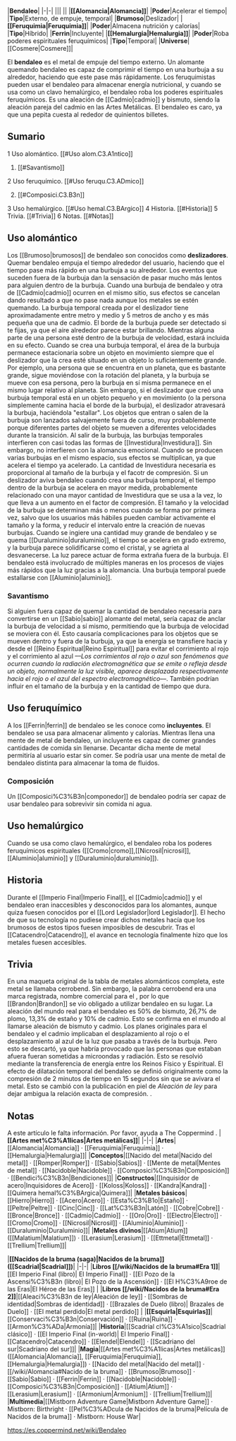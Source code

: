 

|**Bendaleo**|
|-|-|
|||
||
|**[[Alomancia\|Alomancia]]**|
|**Poder**|Acelerar el tiempo|
|**Tipo**|Externo, de empuje, temporal|
|**Brumoso**|Deslizador|
|**[[Feruquimia\|Feruquimia]]**|
|**Poder**|Almacena nutrición y calorías|
|**Tipo**|Híbrido|
|**Ferrin**|Incluyente|
|**[[Hemalurgia\|Hemalurgia]]**|
|**Poder**|Roba poderes espirituales feruquímicos|
|**Tipo**|Temporal|
|**Universe**|[[Cosmere\|Cosmere]]|

El **bendaleo** es el metal de empuje del tiempo externo. Un alomante quemando bendaleo es capaz de comprimir el tiempo en una burbuja a su alrededor, haciendo que este pase más rápidamente. Los feruquimistas pueden usar el bendaleo para almacenar energía nutricional, y cuando se usa como un clavo hemalúrgico, el bendaleo roba los poderes espirituales feruquímicos. Es una aleación de [[Cadmio\|cadmio]] y bismuto, siendo la aleación pareja del cadmio en las Artes Metálicas.
El bendaleo es caro, ya que una pepita cuesta al rededor de quinientos billetes.

## Sumario

1 Uso alomántico. [[#Uso alom.C3.A1ntico]] 

1. [[#Savantismo]] 


2 Uso feruquímico. [[#Uso feruqu.C3.ADmico]] 

2. [[#Composici.C3.B3n]] 


3 Uso hemalúrgico. [[#Uso hemal.C3.BArgico]] 
4 Historia. [[#Historia]] 
5 Trivia. [[#Trivia]] 
6 Notas. [[#Notas]] 


## Uso alomántico
Los [[Brumoso\|brumosos]] de bendaleo son conocidos como **deslizadores**. Quemar bendaleo empuja el tiempo alrededor del usuario, haciendo que el tiempo pase más rápido en una burbuja a su alrededor. Los eventos que suceden fuera de la burbuja dan la sensación de pasar mucho más lentos para alguien dentro de la burbuja.
Cuando una burbuja de bendaleo y otra de [[Cadmio\|cadmio]] ocurren en el mismo sitio, sus efectos se cancelan dando resultado a que no pase nada aunque los metales se estén quemando. La burbuja temporal creada por el deslizador tiene aproximadamente entre metro y medio y 5 metros de ancho y es más pequeña que una de cadmio. El borde de la burbuja puede ser detectado si te fijas, ya que el aire alrededor parece estar brillando. Mientras alguna parte de una persona esté dentro de la burbuja de velocidad, estará incluida en su efecto.
Cuando se crea una burbuja temporal, el área de la burbuja permanece estacionaria sobre un objeto en movimiento siempre que el deslizador que la crea esté situado en un objeto lo suficientemente grande. Por ejemplo, una persona que se encuentra en un planeta, que es bastante grande, sigue moviéndose con la rotación del planeta, y la burbuja se mueve con esa persona, pero la burbuja en sí misma permanece en el mismo lugar relativo al planeta. Sin embargo, si el deslizador que creó una burbuja temporal está en un objeto pequeño y en movimiento (o la persona simplemente camina hacia el borde de la burbuja), el deslizador atravesará la burbuja, haciéndola "estallar". Los objetos que entran o salen de la burbuja son lanzados salvajemente fuera de curso, muy probablemente porque diferentes partes del objeto se mueven a diferentes velocidades durante la transición. Al salir de la burbuja, las burbujas temporales interfieren con casi todas las formas de [[Investidura\|Investidura]]. Sin embargo, no interfieren con la alomancia emocional. Cuando se producen varias burbujas en el mismo espacio, sus efectos se multiplican, ya que acelera el tiempo ya acelerado.
La cantidad de Investidura necesaria es proporcional al tamaño de la burbuja y el facotr de compresión.
Si un deslizador aviva bendaleo cuando crea una burbuja temporal, el tiempo dentro de la burbuja se acelera en mayor medida, probablemente relacionado con una mayor cantidad de Investidura que se usa a la vez, lo que lleva a un aumento en el factor de compresión. El tamaño y la velocidad de la burbuja se determinan más o menos cuando se forma por primera vez, salvo que los usuarios más hábiles pueden cambiar activamente el tamaño y la forma, y reducir el intervalo entre la creación de nuevas burbujas.  Cuando se ingiere una cantidad muy grande de bendaleo y se quema [[Duraluminio\|duraluminio]], el tiempo se acelera en grado extremo, y la burbuja parece solidificarse como el cristal, y se agrieta al desvanecerse. La luz parece actuar de forma extraña fuera de la burbuja.
El bendaleo está involucrado de múltiples maneras en los procesos de viajes más rápidos que la luz gracias a la alomancia.
Una burbuja temporal puede estallarse con [[Aluminio\|aluminio]].

### Savantismo
Si alguien fuera capaz de quemar la cantidad de bendaleo necesaria para convertirse en un [[Sabio\|sabio]] alomante del metal, sería capaz de anclar la burbuja de velocidad a sí mismo, permitiendo que la burbuja de velocidad se moviera con él. Esto causaría complicaciones para los objetos que se mueven dentro y fuera de la burbuja, ya que la energía se transfiere hacia y desde el [[Reino Espiritual\|Reino Espiritual]] para evitar el corrimiento al rojo y el corrimiento al azul *––Los corrimientos al rojo o azul son fenómenos que ocurren cuando la radiación electromagnética que se emite o refleja desde un objeto, normalmente la luz visible, aparece desplazada respectivamente hacia el rojo o el azul del espectro electromagnético*––. También podrían influir en el tamaño de la burbuja y en la cantidad de tiempo que dura.

## Uso feruquímico
A los [[Ferrin\|ferrin]] de bendaleo se les conoce como **incluyentes**. El bendaleo se usa para almacenar alimento y calorías. Mientras llena una mente de metal de bendaleo, un incluyente es capaz de comer grandes cantidades de comida sin llenarse. Decantar dicha mente de metal permitiría al usuario estar sin comer. Se podría usar una mente de metal de bendaleo distinta para almacenar la toma de fluidos.

### Composición
Un [[Composici%C3%B3n\|componedor]] de bendaleo podría ser capaz de usar bendaleo para sobrevivir sin comida ni agua.

## Uso hemalúrgico
Cuando se usa como clavo hemalúrgico, el bendaleo roba los poderes feruquímicos espirituales ([[Cromo\|cromo]],[[Nicrosil\|nicrosil]],[[Aluminio\|aluminio]] y [[Duraluminio\|duraluminio]]).

## Historia
Durante el [[Imperio Final\|Imperio Final]], el [[Cadmio\|cadmio]] y el bendaleo eran inaccesibles y desconocidos para los alomantes, aunque quiza fuesen conocidos por el [[Lord Legislador\|lord Legislador]]. El hecho de que su tecnología no pudiese crear dichos metales hacía que los brumosos de estos tipos fuesen imposibles de descubrir. Tras el [[Catacendro\|Catacendro]], el avance en tecnología finalmente hizo que los metales fuesen accesibles.

## Trivia
En una maqueta original de la tabla de metales alománticos completa, este metal se llamaba cerrobend. Sin embargo, la palabra cerrobend era una marca registrada, nombre comercial para el , por lo que [[Brandon\|Brandon]] se vio obligado a utilizar bendaleo en su lugar.
La aleación del mundo real para el bendaleo es 50% de bismuto, 26,7% de plomo, 13,3% de estaño y 10% de cadmio. Esto se confirma en el mundo al llamarse aleación de bismuto y cadmio.
Los planes originales para el bendaleo y el cadmio implicaban el desplazamiento al rojo o el desplazamiento al azul de la luz que pasaba a través de la burbuja. Pero esto se descartó, ya que habría provocado que las personas que estaban afuera fueran sometidas a microondas y radiación. Esto se resolvió mediante la transferencia de energía entre los Reinos Físico y Espiritual.
El efecto de dilatación temporal del bendaleo se definió originalmente como la compresión de 2 minutos de tiempo en 15 segundos sin que se avivara el metal. Esto se cambió con la publicación en piel de *Aleación de ley* para dejar ambigua la relación exacta de compresión. .
## Notas

A este artículo le falta información. Por favor, ayuda a The Coppermind .
|**[[Artes met%C3%A1licas\|Artes metálicas]]**|
|-|-|
|**Artes**|[[Alomancia\|Alomancia]] · [[Feruquimia\|Feruquimia]] · [[Hemalurgia\|Hemalurgia]]|
|**Conceptos**|[[Nacido del metal\|Nacido del metal]] · [[Romper\|Romper]] · [[Sabio\|Sabios]] · [[Mente de metal\|Mentes de metal]] · [[Nacidoble\|Nacidoble]] · [[Composici%C3%B3n\|Composición]] · [[Bendici%C3%B3n\|Bendiciones]]|
|**Constructos**|[[Inquisidor de acero\|Inquisidores de Acero]] · [[Koloss\|Koloss]] · [[Kandra\|Kandra]] · [[Quimera hemal%C3%BArgica\|Quimera]]|
|**Metales básicos**|[[Hierro\|Hierro]] · [[Acero\|Acero]] · [[Esta%C3%B1o\|Estaño]] · [[Peltre\|Peltre]] · [[Cinc\|Cinc]] · [[Lat%C3%B3n\|Latón]] · [[Cobre\|Cobre]] · [[Bronce\|Bronce]] · [[Cadmio\|Cadmio]] ·  · [[Oro\|Oro]] · [[Electro\|Electro]] · [[Cromo\|Cromo]] · [[Nicrosil\|Nicrosil]] · [[Aluminio\|Aluminio]] · [[Duraluminio\|Duraluminio]]|
|**Metales divinos**|[[Atium\|Atium]] ([[Malatium\|Malatium]]) · [[Lerasium\|Lerasium]] · [[Ettmetal\|Ettmetal]] · [[Trellium\|Trellium]]|

|**[[Nacidos de la bruma (saga)\|Nacidos de la bruma]] ([[Scadrial\|Scadrial]])**|
|-|-|
|**Libros [[/wiki/Nacidos de la bruma#Era 1]]**|[[El Imperio Final (libro)\| El Imperio Final]] · [[El Pozo de la Ascensi%C3%B3n (libro)\| El Pozo de la Ascensión]] · [[El H%C3%A9roe de las Eras\|El Héroe de las Eras]] |
|**Libros [[/wiki/Nacidos de la bruma#Era 2]]**|[[Aleaci%C3%B3n de ley\|Aleación de ley]] · [[Sombras de identidad\|Sombras de identidad]] · [[Brazales de Duelo (libro)\| Brazales de Duelo]] · [[El metal perdido\|El metal perdido]]  |
|**[[Esquirla\|Esquirlas]]**|[[Conservaci%C3%B3n\|Conservación]] · [[Ruina\|Ruina]] · [[Armon%C3%ADa\|Armonía]]|
|**Historia**|[[Scadrial cl%C3%A1sico\|Scadrial clásico]] · [[El Imperio Final (in-world)\| El Imperio Final]] · [[Catacendro\|Catacendro]] · [[Elendel\|Elendel]] · [[Scadriano del sur\|Scadriano del sur]]|
|**Magia**|[[Artes met%C3%A1licas\|Artes metálicas]] ([[Alomancia\|Alomancia]], [[Feruquimia\|Feruquimia]], [[Hemalurgia\|Hemalurgia]]) · [[Nacido del metal\|Nacido del metal]] · [[/wiki/Alomancia#Nacido de la bruma]] · [[Brumoso\|Brumoso]] · [[Sabio\|Sabio]] · [[Ferrin\|Ferrin]] · [[Nacidoble\|Nacidoble]] · [[Composici%C3%B3n\|Composición]] · [[Atium\|Atium]] · [[Lerasium\|Lerasium]] · [[Armonium\|Armonium]] · [[Trellium\|Trellium]]|
|**Multimedia**|[[Mistborn Adventure Game\|Mistborn Adventure Game‎‎]] · Mistborn: Birthright · [[Pel%C3%ADcula de Nacidos de la bruma\|Película de Nacidos de la bruma]] · Mistborn: House War|



https://es.coppermind.net/wiki/Bendaleo